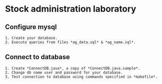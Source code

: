 # Stock administration laboratory

## Configure mysql
    1. Create your database.
    2. Execute queries from files *ag_data.sql* & *ag_name.sql*.
    
## Connect to database
    1. Create *ConnectDB.java*, a copy of *ConnectDB.java.sample*.
    2. Change db name user and password for your database.
    3. Test connection to database using commands specified in *makefile*.